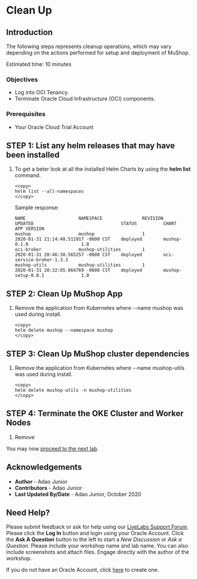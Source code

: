 # Clean Up

## Introduction

The following steps represents cleanup operations, which may vary depending on the actions performed for setup and deployment of MuShop.

Estimated time: 10 minutes

### Objectives

- Log into OCI Tenancy.
- Terminate Oracle Cloud Infrastructure (OCI) components.

### Prerequisites

- Your Oracle Cloud Trial Account

## **STEP 1**: List any helm releases that may have been installed

1. To get a beter look at all the installed Helm Charts by using the **helm list** command.

    ````shell
    <copy>
    helm list --all-namespaces
    </copy>
    ````

    Sample response:

    ````shell
    NAME                    NAMESPACE               REVISION        UPDATED                                 STATUS          CHART                           APP VERSION
    mushop                  mushop                  1               2020-01-31 21:14:48.511917 -0600 CST    deployed        mushop-0.1.0                    1.0
    oci-broker              mushop-utilities        1               2020-01-31 20:46:30.565257 -0600 CST    deployed        oci-service-broker-1.3.3
    mushop-utils            mushop-utilities        1               2020-01-31 20:32:05.864769 -0600 CST    deployed        mushop-setup-0.0.1              1.0
    ````

## **STEP 2**: Clean Up MuShop App

1. Remove the application from Kubernetes where --name mushop was used during install.

    ````shell
    <copy>
    helm delete mushop --namespace mushop
    </copy>
    ````

## **STEP 3**: Clean Up MuShop cluster dependencies

1. Remove the application from Kubernetes where --name mushop-utils was used during install.

    ````shell
    <copy>
    helm delete mushop-utils -n mushop-utilities
    </copy>
    ````

## **STEP 4**: Terminate the OKE Cluster and Worker Nodes

1. Remove

You may now [proceed to the next lab](#next).

## Acknowledgements

- **Author** - Adao Junior
- **Contributors** -  Adao Junior
- **Last Updated By/Date** - Adao Junior, October 2020

## Need Help?

Please submit feedback or ask for help using our [LiveLabs Support Forum](https://community.oracle.com/tech/developers/categories/livelabsdiscussions). Please click the **Log In** button and login using your Oracle Account. Click the **Ask A Question** button to the left to start a *New Discussion* or *Ask a Question*.  Please include your workshop name and lab name.  You can also include screenshots and attach files.  Engage directly with the author of the workshop.

If you do not have an Oracle Account, click [here](https://profile.oracle.com/myprofile/account/create-account.jspx) to create one.
